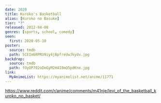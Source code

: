 ```yaml
---
date: 2020
title: Kuroko's Basketball
alias: [Kuroko no Basuke]
tier: "?"
released: 2012-04-08
genres: [sports, school, comedy]
seen:
  first: 2020-05-10
poster:
  source: tmdb
  path: 5CEIm6RPRU9iy4jBpfreUwJkydv.jpg
backdrop:
  source: tmdb
  path: fOyOP702oDeGyM2H4I8mQ5pdKne.jpg
link:
  MyAnimeList: https://myanimelist.net/anime/11771
---
```


<https://www.reddit.com/r/anime/comments/m41nje/levi_of_the_basketball_kuroko_no_basket/>
